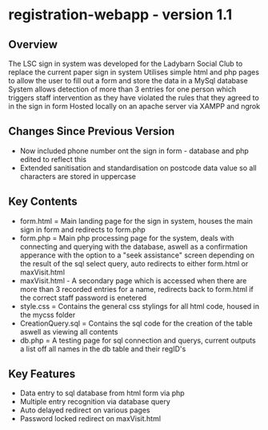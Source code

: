 # registration-webapp - version 1.1

## Overview
The LSC sign in system was developed for the Ladybarn Social Club to replace the current paper sign in system
Utilises simple html and php pages to allow the user to fill out a form and store the data in a MySql database
System allows detection of more than 3 entries for one person which triggers staff intervention as they have violated the rules that they agreed to in the sign in form
Hosted locally on an apache server via XAMPP and ngrok

## Changes Since Previous Version
- Now included phone number ont the sign in form - database and php edited to reflect this
- Extended sanitisation and standardisation on postcode data value so all characters are stored in uppercase

## Key Contents
- form.html = Main landing page for the sign in system, houses the main sign in form and redirects to form.php
- form.php = Main php processing page for the system, deals with connecting and querying with the database, aswell as a confirmation apperance with the option to a "seek assistance" screen depending on the result of the sql select query, auto redirects to either form.html or maxVisit.html
- maxVisit.html - A secondary page which is accessed when there are more than 3 recorded entries for a name, redirects back to form.html if the correct staff password is enetered
- style.css = Contains the general css stylings for all html code, housed in the mycss folder
- CreationQuery.sql = Contains the sql code for the creation of the table aswell as viewing all contents
- db.php = A testing page for sql connection and querys, current outputs a list off all names in the db table and their regID's

## Key Features
- Data entry to sql database from html form via php
- Multiple entry recognition via database query
- Auto delayed redirect on various pages
- Password locked redirect on maxVisit.html
